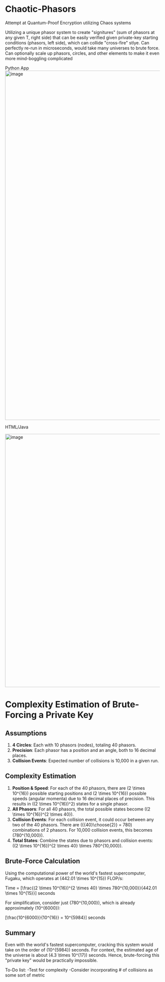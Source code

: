 # Chaotic-Phasors
Attempt at Quantum-Proof Encryption utilizing Chaos systems

Utilizing a unique phasor system to create "signitures" (sum of phasors at any given T, right side) that can be easily verified given private-key starting conditions (phasors, left side), which can collide "cross-fire" stlye. Can perfectly re-run in microseconds, would take many universes to brute force. Can optionally scale up phasors, circles, and other elements to make it even more mind-boggling complicated

Python App
<img width="1134" alt="image" src="https://github.com/jconorgrogan/Chaotic-Phasors/assets/130090573/e413c786-fc01-476c-8538-854be16284c4">

HTML/Java

<img width="822" alt="image" src="https://github.com/jconorgrogan/Chaotic-Phasors/assets/130090573/a9097e10-4c4f-4fbe-a7e6-5a23c4c1fad0">

# Complexity Estimation of Brute-Forcing a Private Key

## Assumptions

1. **4 Circles**: Each with 10 phasors (nodes), totaling 40 phasors.
2. **Precision**: Each phasor has a position and an angle, both to 16 decimal places.
3. **Collision Events**: Expected number of collisions is 10,000 in a given run.

## Complexity Estimation

1. **Position & Speed**: For each of the 40 phasors, there are \(2 \times 10^{16}\) possible starting positions and \(2 \times 10^{16}\) possible speeds (angular momenta) due to 16 decimal places of precision. This results in \((2 \times 10^{16})^2\) states for a single phasor.
2. **All Phasors**: For all 40 phasors, the total possible states become \((2 \times 10^{16})^{2 \times 40}\).
3. **Collision Events**: For each collision event, it could occur between any two of the 40 phasors. There are \({{40}\choose{2}} = 780\) combinations of 2 phasors. For 10,000 collision events, this becomes \(780^{10,000}\).
4. **Total States**: Combine the states due to phasors and collision events: \((2 \times 10^{16})^{2 \times 40} \times 780^{10,000}\).

## Brute-Force Calculation

Using the computational power of the world's fastest supercomputer, Fugaku, which operates at \(442.01 \times 10^{15}\) FLOP/s:

Time = \[\frac{(2 \times 10^{16})^{2 \times 40} \times 780^{10,000}}{442.01 \times 10^{15}}\] seconds

For simplification, consider just \(780^{10,000}\), which is already approximately \(10^{6000}\):

\[\frac{10^{6000}}{10^{16}} = 10^{5984}\] seconds

## Summary

Even with the world's fastest supercomputer, cracking this system would take on the order of \(10^{5984}\) seconds. For context, the estimated age of the universe is about \(4.3 \times 10^{17}\) seconds. Hence, brute-forcing this "private key" would be practically impossible.



To-Do list:
-Test for complexity
-Consider incorporating # of collisions as some sort of metric
